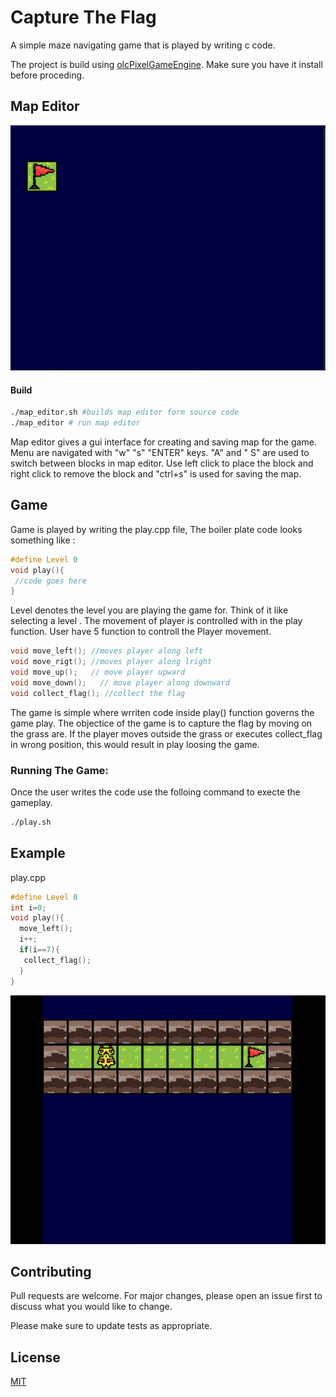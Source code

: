 # Capture  The Flag

A simple maze navigating game that is played by writing c code.


The project is build using [olcPixelGameEngine](https://github.com/OneLoneCoder/olcPixelGameEngine). Make sure you have it install before proceding.
## Map Editor
![map editor](https://raw.githubusercontent.com/rapythereaper/capture_the_falg/main/assets/map_editor.gif)

#### Build
```bash
./map_editor.sh #builds map editor form source code
./map_editor # run map editor
```
Map editor gives a gui interface for creating and saving map for the game. Menu are navigated with "w" "s" "ENTER" keys. "A" and " S" are used to switch between blocks in map editor. Use left click to place the block and right click to remove the block and "ctrl+s" is used for saving the map.
## Game
Game is played by writing the play.cpp file, The boiler plate code looks something like :
```c
#define Level 0
void play(){
 //code goes here
}
```
Level denotes the level you are playing the game for. Think of it like selecting a level . The movement of player is controlled with in the play function. User have 5 function to controll the Player movement.
```c
void move_left(); //moves player along left
void move_rigt(); //moves player along lright
void move_up();   // move player upward
void move_down();   // move player along downward
void collect_flag(); //collect the flag 
 ```
The game is simple where wrriten  code inside play() function governs the game play. The objectice of the game is to capture the flag by moving on the grass are. If the player moves outside the grass or executes collect_flag in wrong position, this would result in play loosing the game.
### Running The Game:
Once the user writes the code use the folloing command to execte the gameplay.
```bash
./play.sh
```
## Example
play.cpp

```c
#define Level 0
int i=0;
void play(){
  move_left();
  i++;
  if(i==7){
   collect_flag();
  }
}

 ```
![game_play](https://raw.githubusercontent.com/rapythereaper/capture_the_falg/main/assets/game_play.gif)



## Contributing
Pull requests are welcome. For major changes, please open an issue first to discuss what you would like to change.

Please make sure to update tests as appropriate.

## License
[MIT](https://choosealicense.com/licenses/mit/)
